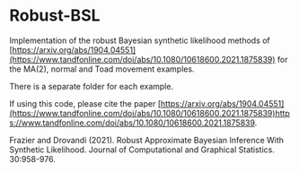 # Robust-BSL
Implementation of the robust Bayesian synthetic likelihood methods of [https://arxiv.org/abs/1904.04551](https://www.tandfonline.com/doi/abs/10.1080/10618600.2021.1875839) for the MA(2), normal and Toad movement examples. 

There is a separate folder for each example.

If using this code, please cite the paper [https://arxiv.org/abs/1904.04551](https://www.tandfonline.com/doi/abs/10.1080/10618600.2021.1875839)https://www.tandfonline.com/doi/abs/10.1080/10618600.2021.1875839.

Frazier and Drovandi (2021).  Robust Approximate Bayesian Inference With Synthetic Likelihood.  Journal of Computational and Graphical Statistics.  30:958-976.
